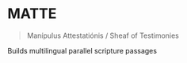 # MATTE 

> Manípulus Attestatiónis / Sheaf of Testimonies

Builds multilingual parallel scripture passages
